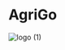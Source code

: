 # AgriGo

![logo (1)](https://user-images.githubusercontent.com/58487765/183619182-3431e166-3dd6-4bb9-bfc9-548a6e57792d.jpg)
